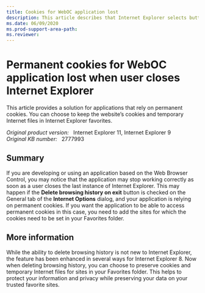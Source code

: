 ```yaml
---
title: Cookies for WebOC application lost
description: This article describes that Internet Explorer selects button of Delete browsing history on exit, then the application’s cookies will not be retained.
ms.date: 06/09/2020
ms.prod-support-area-path: 
ms.reviewer: 
---
```

# Permanent cookies for WebOC application lost when user closes Internet Explorer

This article provides a solution for applications that rely on permanent cookies. You can choose to keep the website’s cookies and temporary Internet files in Internet Explorer favorites.

_Original product version:_ &nbsp; Internet Explorer 11, Internet Explorer 9  
_Original KB number:_ &nbsp; 2777993

## Summary

If you are developing or using an application based on the Web Browser Control, you may notice that the application may stop working correctly as soon as a user closes the last instance of Internet Explorer. This may happen if the **Delete browsing history on exit** button is checked on the General tab of the **Internet Options** dialog, and your application is relying on permanent cookies. If you want the application to be able to access permanent cookies in this case, you need to add the sites for which the cookies need to be set in your Favorites folder.

## More information

While the ability to delete browsing history is not new to Internet Explorer, the feature has been enhanced in several ways for Internet Explorer 8. Now when deleting browsing history, you can choose to preserve cookies and temporary Internet files for sites in your Favorites folder. This helps to protect your information and privacy while preserving your data on your trusted favorite sites.
